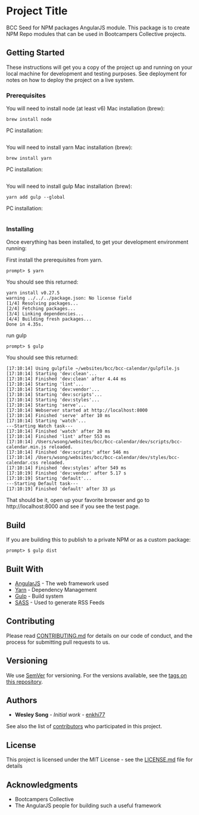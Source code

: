 # Project Title

BCC Seed for NPM packages AngularJS module.  This package is to create NPM Repo modules that can be used in Bootcampers Collective projects.

## Getting Started

These instructions will get you a copy of the project up and running on your local machine for development and testing purposes. See deployment for notes on how to deploy the project on a live system.

### Prerequisites

You will need to install node (at least v6)
Mac installation (brew):
```
brew install node
```

PC installation:
```

```

You will need to install yarn
Mac installation (brew):
```
brew install yarn
```

PC installation:
```

```

You will need to install gulp
Mac installation (brew):
```
yarn add gulp --global
```

PC installation:
```

```

### Installing

Once everything has been installed, to get your development environment running:

First install the prerequisites from yarn.

```
prompt> $ yarn
```

You should see this returned:

```
yarn install v0.27.5
warning ../../../package.json: No license field
[1/4] Resolving packages...
[2/4] Fetching packages...
[3/4] Linking dependencies...
[4/4] Building fresh packages...
Done in 4.35s.
```

run gulp

```
prompt> $ gulp
```

You should see this returned:

```
[17:10:14] Using gulpfile ~/websites/bcc/bcc-calendar/gulpfile.js
[17:10:14] Starting 'dev:clean'...
[17:10:14] Finished 'dev:clean' after 4.44 ms
[17:10:14] Starting 'lint'...
[17:10:14] Starting 'dev:vendor'...
[17:10:14] Starting 'dev:scripts'...
[17:10:14] Starting 'dev:styles'...
[17:10:14] Starting 'serve'...
[17:10:14] Webserver started at http://localhost:8000
[17:10:14] Finished 'serve' after 10 ms
[17:10:14] Starting 'watch'...
---Starting Watch task---
[17:10:14] Finished 'watch' after 20 ms
[17:10:14] Finished 'lint' after 553 ms
[17:10:14] /Users/wsong/websites/bcc/bcc-calendar/dev/scripts/bcc-calendar.min.js reloaded.
[17:10:14] Finished 'dev:scripts' after 546 ms
[17:10:14] /Users/wsong/websites/bcc/bcc-calendar/dev/styles/bcc-calendar.css reloaded.
[17:10:14] Finished 'dev:styles' after 549 ms
[17:10:19] Finished 'dev:vendor' after 5.17 s
[17:10:19] Starting 'default'...
---Starting Default task---
[17:10:19] Finished 'default' after 33 μs
```

That should be it, open up your favorite browser and go to http://localhost:8000 and see if you see the test page.

<!-- ## Running the tests -->

<!-- Explain how to run the automated tests for this system -->

<!-- ### Break down into end to end tests -->

<!-- Explain what these tests test and why -->

<!-- ``` -->
<!-- Give an example -->
<!-- ``` -->

<!-- ### And coding style tests -->

<!-- Explain what these tests test and why -->

<!-- ``` -->
<!-- Give an example -->
<!-- ``` -->

## Build

If you are building this to publish to a private NPM or as a custom package:

```
prompt> $ gulp dist
```

## Built With

* [AngularJS](https://angularjs.org/) - The web framework used
* [Yarn](https://yarnpkg.com/en/) - Dependency Management
* [Gulp](https://gulpjs.com/) - Build system
* [SASS](http://sass-lang.com/) - Used to generate RSS Feeds

## Contributing

Please read [CONTRIBUTING.md](https://gist.github.com/PurpleBooth/b24679402957c63ec426) for details on our code of conduct, and the process for submitting pull requests to us.

## Versioning

We use [SemVer](http://semver.org/) for versioning. For the versions available, see the [tags on this repository](https://github.com/your/project/tags).

## Authors

* **Wesley Song** - *Initial work* - [enkhi77](https://github.com/enkhi77)

See also the list of [contributors](https://github.com/your/project/contributors) who participated in this project.

## License

This project is licensed under the MIT License - see the [LICENSE.md](LICENSE.md) file for details

## Acknowledgments

* Bootcampers Collective
* The AngularJS people for building such a useful framework
